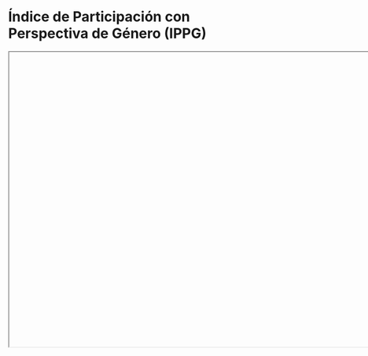 # Índice de Participación con Perspectiva de Género (IPPG)

<iframe src="C:/o/OneDrive - DCCP/Escritorio/Proyectos/IPPG en Mercado Público/ippg_dccp/indice_interactivo.html" height="600" width="800"></iframe>
